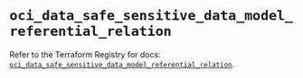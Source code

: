 # `oci_data_safe_sensitive_data_model_referential_relation`

Refer to the Terraform Registry for docs: [`oci_data_safe_sensitive_data_model_referential_relation`](https://registry.terraform.io/providers/hashicorp/oci/7.19.0/docs/resources/data_safe_sensitive_data_model_referential_relation).
